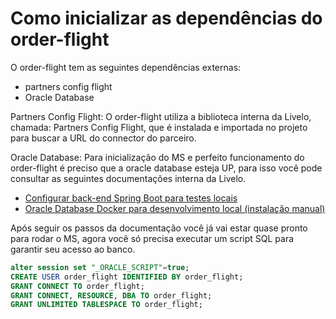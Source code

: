 # Como inicializar as dependências do order-flight

O order-flight tem as seguintes dependências externas:

- partners config flight
- Oracle Database

Partners Config Flight:
O order-flight utiliza a biblioteca interna da Livelo, chamada: Partners Config Flight, que é instalada e importada no projeto para buscar a URL do connector do parceiro.

Oracle Database:
Para inicialização do MS e perfeito funcionamento do order-flight é preciso que a oracle database esteja UP, para isso você pode consultar as seguintes documentações interna da Livelo.

- [Configurar back-end Spring Boot para testes locais](https://livelo.atlassian.net/wiki/spaces/TV/pages/162824953/Configurar+back-end+Spring+Boot+para+testes+locais)
- [Oracle Database Docker para desenvolvimento local (instalação manual)](https://livelo.atlassian.net/wiki/spaces/TV/pages/162824953/Configurar+back-end+Spring+Boot+para+testes+locais)

Após seguir os passos da documentação você já vai estar quase pronto para rodar o MS, agora você só precisa executar um script SQL para garantir seu acesso ao banco.

```sql
alter session set "_ORACLE_SCRIPT"=true;
CREATE USER order_flight IDENTIFIED BY order_flight;
GRANT CONNECT TO order_flight;
GRANT CONNECT, RESOURCE, DBA TO order_flight;
GRANT UNLIMITED TABLESPACE TO order_flight;
```
